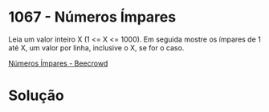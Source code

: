# 1067 - Números Ímpares

Leia um valor inteiro X (1 <= X <= 1000). Em seguida mostre os ímpares de 1 até X, um valor por linha, inclusive o X, se for o caso.

[Números Ímpares - Beecrowd](https://www.beecrowd.com.br/judge/pt/problems/view/1067)

# Solução

```
```